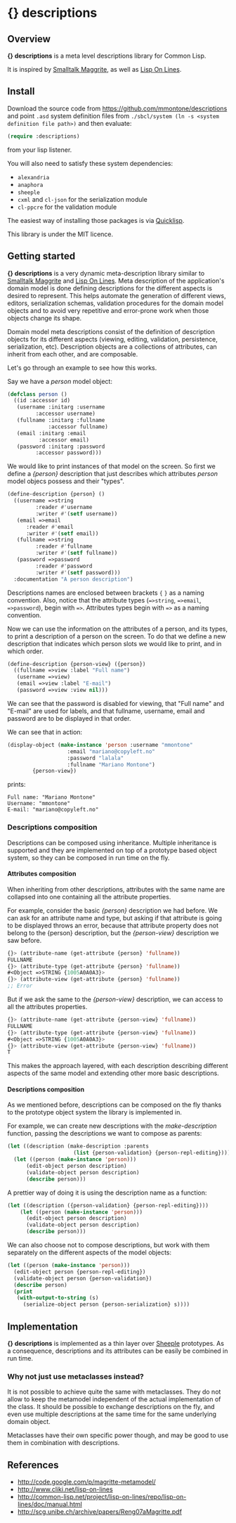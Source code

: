 {} descriptions
========

Overview
--------

**{} descriptions** is a meta level descriptions library for Common Lisp.

It is inspired by [Smalltalk Maggrite](http://code.google.com/p/magritte-metamodel/), as well as [Lisp On Lines](http://www.cliki.net/lisp-on-lines).

Install
-------

Download the source code from https://github.com/mmontone/descriptions and point `.asd` system definition files from `./sbcl/system (ln -s <system definition file path>)` and then evaluate:

```lisp
(require :descriptions)
```

from your lisp listener. 

You will also need to satisfy these system dependencies:

- `alexandria`
- `anaphora`
- `sheeple`
- `cxml` and `cl-json` for the serialization module
- `cl-ppcre` for the validation module

The easiest way of installing those packages is via [Quicklisp](http://www.quicklisp.org/).

This library is under the MIT licence.

Getting started
---------------

**{} descriptions** is a very dynamic meta-description library similar to [Smalltalk Maggrite](http://code.google.com/p/magritte-metamodel/) and [Lisp On Lines](http://www.cliki.net/lisp-on-lines). Meta description of the application's domain model is done defining descriptions for the different aspects is desired to represent. This helps automate the generation of different views, editors, serialization schemas, validation procedures for the domain model objects and to avoid very repetitive and error-prone work when those objects change its shape.

Domain model meta descriptions consist of the definition of description objects for its different aspects (viewing, editing, validation, persistence, serialization, etc). Description objects are a collections of attributes, can inherit from each other, and are composable.

Let's go through an example to see how this works.

Say we have a _person_ model object:

```lisp
(defclass person ()
  ((id :accessor id)
   (username :initarg :username
	     :accessor username)
   (fullname :initarg :fullname
             :accessor fullname)
   (email :initarg :email
          :accessor email)
   (password :initarg :password
	     :accessor password)))
```

We would like to print instances of that model on the screen. So first we define a *{person}* description that just describes which attributes _person_ model objecs possess and their "types".

```lisp
(define-description {person} ()
  ((username =>string
	     :reader #'username
	     :writer #'(setf username))
   (email =>email
	  :reader #'email
	  :writer #'(setf email))
   (fullname =>string
	     :reader #'fullname
	     :writer #'(setf fullname))
   (password =>password
	     :reader #'password
	     :writer #'(setf password)))
  :documentation "A person description")
```
Descriptions names are enclosed between brackets `{` `}` as a naming convention. Also, notice that the attribute types (`=>string`, `=>email`, `=>password`), begin with `=>`. Attributes types begin with `=>` as a naming convention.

Now we can use the information on the attributes of a person, and its types, to print a description of a person on the screen. To do that we define a new description that indicates which person slots we would like to print, and in which order.

```lisp
(define-description {person-view} ({person})
  ((fullname =>view :label "Full name")
   (username =>view)
   (email =>view :label "E-mail")
   (password =>view :view nil)))
```

We can see that the password is disabled for viewing, that "Full name" and "E-mail" are used for labels, and that fullname, username, email and password are to be displayed in that order.

We can see that in action:
```lisp
(display-object (make-instance 'person :username "mmontone"
			       :email "mariano@copyleft.no"
			       :password "lalala"
			       :fullname "Mariano Montone")
		{person-view})
```

prints:

```
Full name: "Mariano Montone"
Username: "mmontone"
E-mail: "mariano@copyleft.no"

```

### Descriptions composition

Descriptions can be composed using inheritance. Multiple inheritance is supported and they are implemented on top of a prototype based object system, so they can be composed in run time on the fly.

#### Attributes composition

When inheriting from other descriptions, attributes with the same name are collapsed into one containing all the attribute properties.

For example, consider the basic *{person}* description we had before. We can ask for an attribute name and type, but asking if that attribute is going to be displayed throws an error, because that attribute property does not belong to the {person} description, but the *{person-view}* description we saw before.

```lisp
{}> (attribute-name (get-attribute {person} 'fullname))
FULLNAME
{}> (attribute-type (get-attribute {person} 'fullname))
#<Object =>STRING {1005A0A0A3}>
{}> (attribute-view (get-attribute {person} 'fullname))
;; Error
```

But if we ask the same to the *{person-view}* description, we can access to all the attributes properties.
```lisp
{}> (attribute-name (get-attribute {person-view} 'fullname))
FULLNAME
{}> (attribute-type (get-attribute {person-view} 'fullname))
#<Object =>STRING {1005A0A0A3}>
{}> (attribute-view (get-attribute {person-view} 'fullname))
T
```

This makes the approach layered, with each description describing different aspects of the same model and extending other more basic descriptions.

#### Descriptions composition

As we mentioned before, descriptions can be composed on the fly thanks to the prototype object system the library is implemented in.

For example, we can create new descriptions with the *make-description* function, passing the descriptions we want to compose as parents:

```lisp
(let ((description (make-description :parents
				     (list {person-validation} {person-repl-editing}))))
  (let ((person (make-instance 'person)))
      (edit-object person description)
      (validate-object person description)
      (describe person)))
```

A prettier way of doing it is using the description name as a function:

```lisp
(let ((description ({person-validation} {person-repl-editing})))
    (let ((person (make-instance 'person)))
      (edit-object person description)
      (validate-object person description)
      (describe person)))
```

We can also choose not to compose descriptions, but work with them separately on the different aspects of the model objects:
```lisp
(let ((person (make-instance 'person)))
  (edit-object person {person-repl-editing})
  (validate-object person {person-validation})
  (describe person)
  (print
   (with-output-to-string (s)
     (serialize-object person {person-serialization} s))))

```
Implementation
--------------

**{} descriptions** is implemented as a thin layer over [Sheeple](http://www.cliki.net/sheeple) prototypes. As a consequence, descriptions and its attributes can be easily be combined in run time.

### Why not just use metaclasses instead?

It is not possible to achieve quite the same with metaclasses. They do not allow to keep the metamodel independent of the actual implementation of the class. It should be possible to exchange descriptions on the fly, and even use multiple descriptions at the same time for the same underlying domain object.

Metaclasses have their own specific power though, and may be good to use them in combination with descriptions.

References
----------

* http://code.google.com/p/magritte-metamodel/
* http://www.cliki.net/lisp-on-lines
* http://common-lisp.net/project/lisp-on-lines/repo/lisp-on-lines/doc/manual.html
* http://scg.unibe.ch/archive/papers/Reng07aMagritte.pdf
